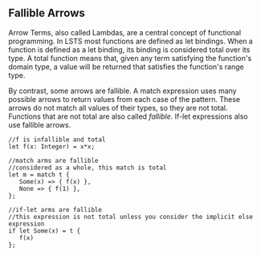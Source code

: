 ## Fallible Arrows

Arrow Terms, also called Lambdas, are a central concept of functional programming.
In LSTS most functions are defined as let bindings.
When a function is defined as a let binding, its binding is considered total over its type.
A total function means that, given any term satisfying the function's domain type, a value will be returned that satisfies the function's range type.

By contrast, some arrows are fallible.
A match expression uses many possible arrows to return values from each case of the pattern.
These arrows do not match all values of their types, so they are not total.
Functions that are not total are also called *fallible*.
If-let expressions also use fallible arrows.

```lsts
//f is infallible and total
let f(x: Integer) = x*x;

//match arms are fallible
//considered as a whole, this match is total
let m = match t {
   Some(x) => { f(x) },
   None => { f(1) },
};

//if-let arms are fallible
//this expression is not total unless you consider the implicit else expression
if let Some(x) = t {
   f(x)
};
```
